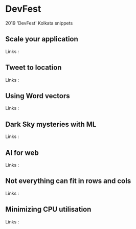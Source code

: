 # DevFest
2019 'DevFest' Kolkata snippets

## Scale your application
Links : 
## Tweet to location
Links : 
## Using Word vectors
Links : 
## Dark Sky mysteries with ML
Links : 
## AI for web
Links : 
## Not everything can fit in rows and cols
Links : 
## Minimizing CPU utilisation
Links : 
